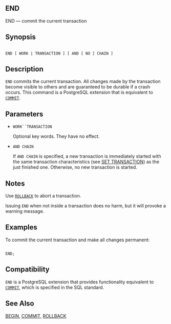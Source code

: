 ## END

END — commit the current transaction

## Synopsis

```

END [ WORK | TRANSACTION ] [ AND [ NO ] CHAIN ]
```

## Description

`END` commits the current transaction. All changes made by the transaction become visible to others and are guaranteed to be durable if a crash occurs. This command is a PostgreSQL extension that is equivalent to [`COMMIT`](sql-commit.html "COMMIT").

## Parameters

* `WORK``TRANSACTION`

    Optional key words. They have no effect.

* `AND CHAIN`

    If `AND CHAIN` is specified, a new transaction is immediately started with the same transaction characteristics (see [SET TRANSACTION](sql-set-transaction.html "SET TRANSACTION")) as the just finished one. Otherwise, no new transaction is started.

## Notes

Use [`ROLLBACK`](sql-rollback.html "ROLLBACK") to abort a transaction.

Issuing `END` when not inside a transaction does no harm, but it will provoke a warning message.

## Examples

To commit the current transaction and make all changes permanent:

```

END;
```

## Compatibility

`END` is a PostgreSQL extension that provides functionality equivalent to [`COMMIT`](sql-commit.html "COMMIT"), which is specified in the SQL standard.

## See Also

[BEGIN](sql-begin.html "BEGIN"), [COMMIT](sql-commit.html "COMMIT"), [ROLLBACK](sql-rollback.html "ROLLBACK")